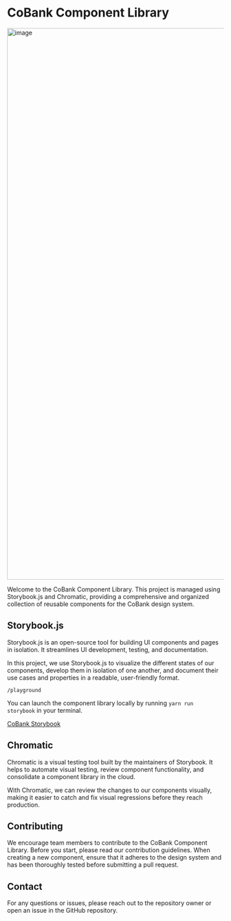 # CoBank Component Library

<img width="1280" alt="image" src="https://github.com/ericthayer/cobank-react-sandbox/assets/2737007/5c090bbb-de49-4674-8d8b-3249d082733d">

Welcome to the CoBank Component Library. This project is managed using Storybook.js and Chromatic, providing a comprehensive and organized collection of reusable components for the CoBank design system.

## Storybook.js

Storybook.js is an open-source tool for building UI components and pages in isolation. It streamlines UI development, testing, and documentation.

In this project, we use Storybook.js to visualize the different states of our components, develop them in isolation of one another, and document their use cases and properties in a readable, user-friendly format.

`/playground`

You can launch the component library locally by running `yarn run storybook` in your terminal.

[CoBank Storybook](https://649533f1b067c5b9af34f05c-lbzbdwekqg.chromatic.com/?path=/docs/configure-your-project--docs)

## Chromatic

Chromatic is a visual testing tool built by the maintainers of Storybook. It helps to automate visual testing, review component functionality, and consolidate a component library in the cloud.

With Chromatic, we can review the changes to our components visually, making it easier to catch and fix visual regressions before they reach production.

## Contributing

We encourage team members to contribute to the CoBank Component Library. Before you start, please read our contribution guidelines. When creating a new component, ensure that it adheres to the design system and has been thoroughly tested before submitting a pull request.

## Contact

For any questions or issues, please reach out to the repository owner or open an issue in the GitHub repository.
